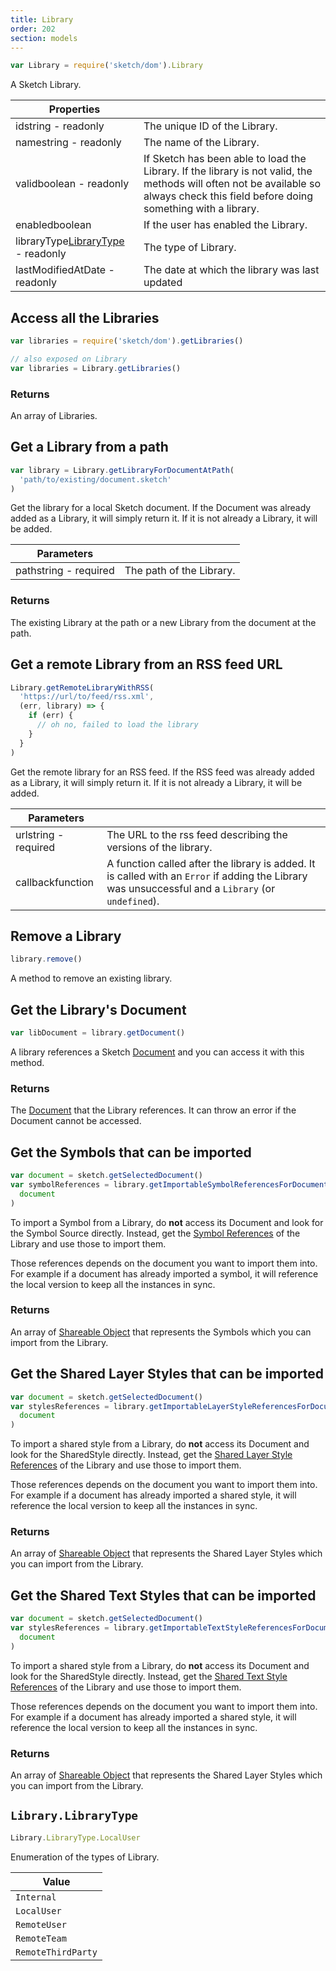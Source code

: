 ```yaml
---
title: Library
order: 202
section: models
---
```


```javascript
var Library = require('sketch/dom').Library
```

A Sketch Library.

| Properties |  |
| --- | --- |
| id<span class="arg-type">string - readonly</span> | The unique ID of the Library. |
| name<span class="arg-type">string - readonly</span> | The name of the Library. |
| valid<span class="arg-type">boolean - readonly</span> | If Sketch has been able to load the Library. If the library is not valid, the methods will often not be available so always check this field before doing something with a library. |
| enabled<span class="arg-type">boolean</span> | If the user has enabled the Library. |
| libraryType<span class="arg-type">[LibraryType](#librarylibrarytype) - readonly</span> | The type of Library. |
| lastModifiedAt<span class="arg-type">Date - readonly</span> | The date at which the library was last updated |

## Access all the Libraries

```javascript
var libraries = require('sketch/dom').getLibraries()

// also exposed on Library
var libraries = Library.getLibraries()
```

### Returns

An array of Libraries.

## Get a Library from a path

```javascript
var library = Library.getLibraryForDocumentAtPath(
  'path/to/existing/document.sketch'
)
```

Get the library for a local Sketch document. If the Document was already added as a Library, it will simply return it. If it is not already a Library, it will be added.

| Parameters |  |
| --- | --- |
| path<span class="arg-type">string - required</span> | The path of the Library. |

### Returns

The existing Library at the path or a new Library from the document at the path.

## Get a remote Library from an RSS feed URL

```javascript
Library.getRemoteLibraryWithRSS(
  'https://url/to/feed/rss.xml',
  (err, library) => {
    if (err) {
      // oh no, failed to load the library
    }
  }
)
```

Get the remote library for an RSS feed. If the RSS feed was already added as a Library, it will simply return it. If it is not already a Library, it will be added.

| Parameters |  |
| --- | --- |
| url<span class="arg-type">string - required</span> | The URL to the rss feed describing the versions of the library. |
| callback<span class="arg-type">function</span> | A function called after the library is added. It is called with an `Error` if adding the Library was unsuccessful and a `Library` (or `undefined`). |

## Remove a Library

```javascript
library.remove()
```

A method to remove an existing library.

## Get the Library's Document

```javascript
var libDocument = library.getDocument()
```

A library references a Sketch [Document](#document) and you can access it with this method.

### Returns

The [Document](#document) that the Library references. It can throw an error if the Document cannot be accessed.

## Get the Symbols that can be imported

```javascript
var document = sketch.getSelectedDocument()
var symbolReferences = library.getImportableSymbolReferencesForDocument(
  document
)
```

To import a Symbol from a Library, do **not** access its Document and look for the Symbol Source directly. Instead, get the [Symbol References](#importable-object) of the Library and use those to import them.

Those references depends on the document you want to import them into. For example if a document has already imported a symbol, it will reference the local version to keep all the instances in sync.

### Returns

An array of [Shareable Object](#importable-object) that represents the Symbols which you can import from the Library.

## Get the Shared Layer Styles that can be imported

```javascript
var document = sketch.getSelectedDocument()
var stylesReferences = library.getImportableLayerStyleReferencesForDocument(
  document
)
```

To import a shared style from a Library, do **not** access its Document and look for the SharedStyle directly. Instead, get the [Shared Layer Style References](#importable-object) of the Library and use those to import them.

Those references depends on the document you want to import them into. For example if a document has already imported a shared style, it will reference the local version to keep all the instances in sync.

### Returns

An array of [Shareable Object](#importable-object) that represents the Shared Layer Styles which you can import from the Library.

## Get the Shared Text Styles that can be imported

```javascript
var document = sketch.getSelectedDocument()
var stylesReferences = library.getImportableTextStyleReferencesForDocument(
  document
)
```

To import a shared style from a Library, do **not** access its Document and look for the SharedStyle directly. Instead, get the [Shared Text Style References](#importable-object) of the Library and use those to import them.

Those references depends on the document you want to import them into. For example if a document has already imported a shared style, it will reference the local version to keep all the instances in sync.

### Returns

An array of [Shareable Object](#importable-object) that represents the Shared Layer Styles which you can import from the Library.

## `Library.LibraryType`

```javascript
Library.LibraryType.LocalUser
```

Enumeration of the types of Library.

| Value              |
| ------------------ |
| `Internal`         |
| `LocalUser`        |
| `RemoteUser`       |
| `RemoteTeam`       |
| `RemoteThirdParty` |
